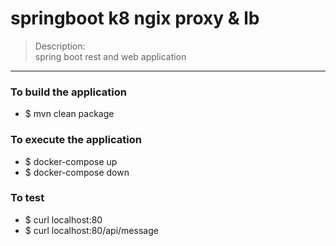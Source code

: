 # springboot k8 ngix proxy & lb
> Description: \
> spring boot rest and web application 

----

### To build the application
* $ mvn clean package

### To execute the application 
* $ docker-compose up 
* $ docker-compose down 

### To test
* $ curl localhost:80
* $ curl localhost:80/api/message


